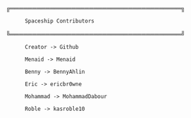 ╔═══════════════════════════════════════╗

          Spaceship Contributors

╚═══════════════════════════════════════╝
          
          Creator -> Github 

          Menaid -> Menaid
            
          Benny -> BennyAhlin
            
          Eric -> ericbr0wne
            
          Mohammad -> MohammadDabour
            
          Roble -> kasroble10

